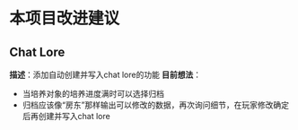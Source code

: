 # 本项目改进建议

## Chat Lore

**描述**：添加自动创建并写入chat lore的功能
**目前想法**：

- 当培养对象的培养进度满时可以选择归档
- 归档应该像“房东”那样输出可以修改的数据，再次询问细节，在玩家修改确定后再创建并写入chat lore
  
